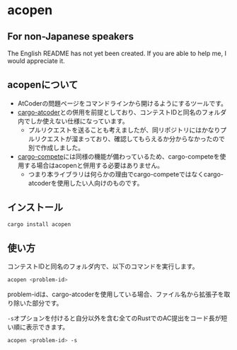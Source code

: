 # acopen

## For non-Japanese speakers

The English README has not yet been created. If you are able to help me, I would appreciate it.

## acopenについて

* AtCoderの問題ページをコマンドラインから開けるようにするツールです。
* [cargo-atcoder](https://github.com/tanakh/cargo-atcoder)との併用を前提としており、コンテストIDと同名のフォルダ内でしか使えない仕様になっています。
  * プルリクエストを送ることも考えましたが、同リポジトリにはかなりプルリクエストが溜まっており、確認してもらえるか分からなかったので別で作成しました。
* [cargo-compete](https://github.com/qryxip/cargo-compete)には同様の機能が備わっているため、cargo-competeを使用する場合はacopenと併用する必要はありません。
  * つまり本ライブラリは何らかの理由でcargo-competeではなくcargo-atcoderを使用したい人向けのものです。

## インストール

```sh
cargo install acopen
```

## 使い方

コンテストIDと同名のフォルダ内で、以下のコマンドを実行します。

```sh
acopen <problem-id>
```

problem-idは、cargo-atcoderを使用している場合、ファイル名から拡張子を取り除いた部分です。

`-s`オプションを付けると自分以外を含む全てのRustでのAC提出をコード長が短い順に表示できます。

```sh
acopen <problem-id> -s
```
